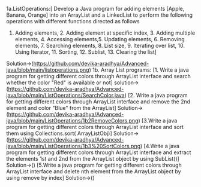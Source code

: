1a.ListOperations:[ Develop a Java program for adding elements [Apple, Banana, Orange] into an ArrayList
and a LinkedList to perform the following operations with different functions directed as
follows
1. Adding elements, 2. Adding element at specific index, 3. Adding multiple elements, 4.
Accessing elements,5. Updating elements, 6. Removing elements, 7. Searching elements, 8. List
size, 9. Iterating over list, 10. Using Iterator, 11. Sorting, 12. Sublist, 13. Clearing the list]

Solution->(https://github.com/devika-aradhya/Advanced-java/blob/main/listoperations.png)
1b. Array List programs:
[1. Write a java program for getting different colors through ArrayList interface and search whether
the color "Red" is available or not]
solution->(https://github.com/devika-aradhya/Advanced-java/blob/main/ListOperations/SearchColor.java)
[2. Write a java program for getting different colors through ArrayList interface and remove the
2nd element and color "Blue" from the ArrayList]
Solution->(https://github.com/devika-aradhya/Advanced-java/blob/main/ListOperations/1b2RemoveColors.png)
[3.Write a java program for getting different colors through ArrayList interface and sort them
using Collections.sort( ArrayListObj)]
Solution->(https://github.com/devika-aradhya/Advanced-java/blob/main/ListOperations/1b3%20SortColors.png)
[4.Write a java program for getting different colors through ArrayList interface and extract the
elements 1st and 2nd from the ArrayList object by using SubList()]
Solution->()
[5.Write a java program for getting different colors through ArrayList interface and delete nth
element from the ArrayList object by using remove by index]
Solution->()
